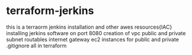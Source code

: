 # terraform-jerkins
this is a terraorm jenkins installation and other awes resources{IAC}
installing jerkins software on port 8080
creation of vpc
public and private subnet
routables
internet gateway
ec2 instances for public and private
.gitignore
all in terraform